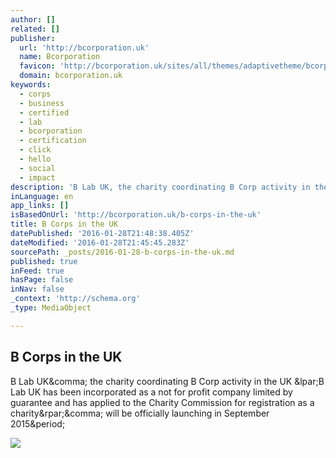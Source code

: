 ```yaml
---
author: []
related: []
publisher:
  url: 'http://bcorporation.uk'
  name: Bcorporation
  favicon: 'http://bcorporation.uk/sites/all/themes/adaptivetheme/bcorp/favicon.ico'
  domain: bcorporation.uk
keywords:
  - corps
  - business
  - certified
  - lab
  - bcorporation
  - certification
  - click
  - hello
  - social
  - impact
description: 'B Lab UK, the charity coordinating B Corp activity in the UK (B Lab UK has been incorporated as a not for profit company limited by guarantee and has applied to the Charity Commission for registration as a charity), will be officially launching in September 2015.'
inLanguage: en
app_links: []
isBasedOnUrl: 'http://bcorporation.uk/b-corps-in-the-uk'
title: B Corps in the UK
datePublished: '2016-01-28T21:48:38.405Z'
dateModified: '2016-01-28T21:45:45.283Z'
sourcePath: _posts/2016-01-28-b-corps-in-the-uk.md
published: true
inFeed: true
hasPage: false
inNav: false
_context: 'http://schema.org'
_type: MediaObject

---
```

<article style=""><h1>B Corps in the UK</h1><p>B Lab UK&amp;comma; the charity coordinating B Corp activity in the UK &amp;lpar;B Lab UK has been incorporated as a not for profit company limited by guarantee and has applied to the Charity Commission for registration as a charity&amp;rpar;&amp;comma; will be officially launching in September 2015&amp;period;</p><img src="http://bcorporation.uk/sites/default/files/logo_0_0.png" /></article>